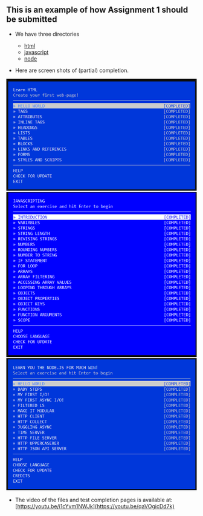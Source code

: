## This is an example of how Assignment 1 should be submitted

* We have three directories
  * [html](html)
  * [javascript](javascript)
  * [node](node)

* Here are screen shots of (partial) completion.

<img src="html/Completion.PNG" width="700">
<img src="javascript/Completion.PNG" width="700">
<img src="node/Completion.PNG" width="700">

* The video of the files and test completion pages is available at: [https://youtu.be/i1cYvm1NWJk](https://youtu.be/qaVOgicDd7k)
